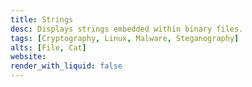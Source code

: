```yaml
---
title: Strings
desc: Displays strings embedded within binary files.
tags: [Cryptography, Linux, Malware, Steganography]
alts: [File, Cat]
website: 
render_with_liquid: false
---
```

